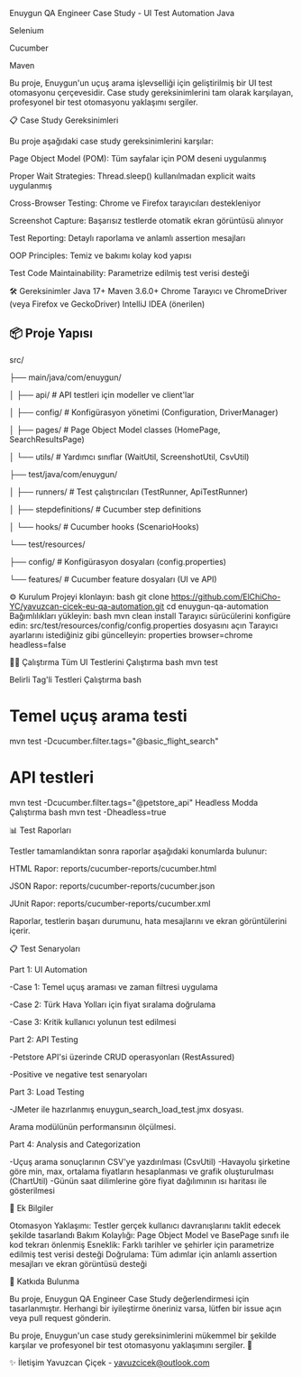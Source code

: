 Enuygun QA Engineer Case Study - UI Test Automation
Java

Selenium

Cucumber

Maven

Bu proje, Enuygun'un uçuş arama işlevselliği için geliştirilmiş bir UI test otomasyonu çerçevesidir. Case study gereksinimlerini tam olarak karşılayan, profesyonel bir test otomasyonu yaklaşımı sergiler.

📋 Case Study Gereksinimleri

Bu proje aşağıdaki case study gereksinimlerini karşılar:

Page Object Model (POM): Tüm sayfalar için POM deseni uygulanmış

Proper Wait Strategies: Thread.sleep() kullanılmadan explicit waits uygulanmış

Cross-Browser Testing: Chrome ve Firefox tarayıcıları destekleniyor

Screenshot Capture: Başarısız testlerde otomatik ekran görüntüsü alınıyor

Test Reporting: Detaylı raporlama ve anlamlı assertion mesajları

OOP Principles: Temiz ve bakımı kolay kod yapısı

Test Code Maintainability: Parametrize edilmiş test verisi desteği

🛠️ Gereksinimler
Java 17+
Maven 3.6.0+
Chrome Tarayıcı ve ChromeDriver (veya Firefox ve GeckoDriver)
IntelliJ IDEA (önerilen)

## 📦 Proje Yapısı
src/

├── main/java/com/enuygun/

│ ├── api/ # API testleri için modeller ve client'lar

│ ├── config/ # Konfigürasyon yönetimi (Configuration, DriverManager)

│ ├── pages/ # Page Object Model classes (HomePage, SearchResultsPage)

│ └── utils/ # Yardımcı sınıflar (WaitUtil, ScreenshotUtil, CsvUtil)

├── test/java/com/enuygun/

│ ├── runners/ # Test çalıştırıcıları (TestRunner, ApiTestRunner)

│ ├── stepdefinitions/ # Cucumber step definitions

│ └── hooks/ # Cucumber hooks (ScenarioHooks)

└── test/resources/

├── config/ # Konfigürasyon dosyaları (config.properties)

└── features/ # Cucumber feature dosyaları (UI ve API)

⚙️ Kurulum
Projeyi klonlayın:
bash
git clone https://github.com/ElChiCho-YC/yavuzcan-cicek-eu-qa-automation.git
cd enuygun-qa-automation
Bağımlılıkları yükleyin:
bash
mvn clean install
Tarayıcı sürücülerini konfigüre edin:
src/test/resources/config/config.properties dosyasını açın
Tarayıcı ayarlarını istediğiniz gibi güncelleyin:
properties
browser=chrome
headless=false

🏃‍♂️ Çalıştırma
Tüm UI Testlerini Çalıştırma
bash
mvn test

Belirli Tag'li Testleri Çalıştırma
bash
# Temel uçuş arama testi
mvn test -Dcucumber.filter.tags="@basic_flight_search"

# API testleri
mvn test -Dcucumber.filter.tags="@petstore_api"
Headless Modda Çalıştırma
bash
mvn test -Dheadless=true


📊 Test Raporları

Testler tamamlandıktan sonra raporlar aşağıdaki konumlarda bulunur:

HTML Rapor: reports/cucumber-reports/cucumber.html

JSON Rapor: reports/cucumber-reports/cucumber.json

JUnit Rapor: reports/cucumber-reports/cucumber.xml

Raporlar, testlerin başarı durumunu, hata mesajlarını ve ekran görüntülerini içerir.

📋 Test Senaryoları

Part 1: UI Automation

-Case 1: Temel uçuş araması ve zaman filtresi uygulama

-Case 2: Türk Hava Yolları için fiyat sıralama doğrulama

-Case 3: Kritik kullanıcı yolunun test edilmesi

Part 2: API Testing

-Petstore API'si üzerinde CRUD operasyonları (RestAssured)

-Positive ve negative test senaryoları

Part 3: Load Testing

-JMeter ile hazırlanmış enuygun_search_load_test.jmx dosyası.

Arama modülünün performansının ölçülmesi.

Part 4: Analysis and Categorization

-Uçuş arama sonuçlarının CSV'ye yazdırılması (CsvUtil)
-Havayolu şirketine göre min, max, ortalama fiyatların hesaplanması ve grafik oluşturulması (ChartUtil)
-Günün saat dilimlerine göre fiyat dağılımının ısı haritası ile gösterilmesi

📝 Ek Bilgiler

Otomasyon Yaklaşımı: Testler gerçek kullanıcı davranışlarını taklit edecek şekilde tasarlandı
Bakım Kolaylığı: Page Object Model ve BasePage sınıfı ile kod tekrarı önlenmiş
Esneklik: Farklı tarihler ve şehirler için parametrize edilmiş test verisi desteği
Doğrulama: Tüm adımlar için anlamlı assertion mesajları ve ekran görüntüsü desteği

🤝 Katkıda Bulunma

Bu proje, Enuygun QA Engineer Case Study değerlendirmesi için tasarlanmıştır. Herhangi bir iyileştirme öneriniz varsa, lütfen bir issue açın veya pull request gönderin.

Bu proje, Enuygun'un case study gereksinimlerini mükemmel bir şekilde karşılar ve profesyonel bir test otomasyonu yaklaşımını sergiler. 🚀

✨ İletişim
Yavuzcan Çiçek - yavuzcicek@outlook.com